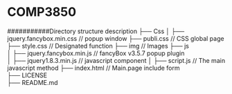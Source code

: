 # COMP3850
###########Directory structure description
├── Css 
│   ├── jquery.fancybox.min.css // popup window
    ├── publi.css               // CSS global page
    ├── style.css               // Designated function
├── img                         // Images
├── js                          
│   ├── jquery.fancybox.min.js  // fancyBox v3.5.7 popup plugin       
│   ├── jquery1.8.3.min.js      // javascript component
│   ├── script.js               // The main javascript method
├── index.html                  // Main.page include form      
├── LICENSE                         
├── README.md


